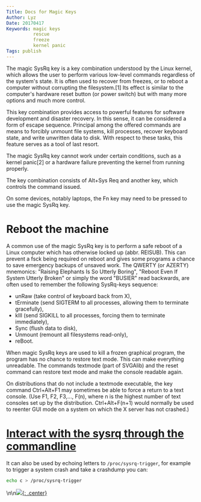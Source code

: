 ```yaml
---
Title: Docs for Magic Keys
Author: Lyz
Date: 20170417
Keywords: magic keys
          rescue
          freeze
          kernel panic
Tags: publish
---
```


The magic SysRq key is a key combination understood by the Linux kernel, which
allows the user to perform various low-level commands regardless of the system's
state. It is often used to recover from freezes, or to reboot a computer without
corrupting the filesystem.[1] Its effect is similar to the computer's hardware
reset button (or power switch) but with many more options and much more control.

This key combination provides access to powerful features for software
development and disaster recovery. In this sense, it can be considered a form of
escape sequence. Principal among the offered commands are means to forcibly
unmount file systems, kill processes, recover keyboard state, and write
unwritten data to disk. With respect to these tasks, this feature serves as
a tool of last resort.

The magic SysRq key cannot work under certain conditions, such as a kernel
panic[2] or a hardware failure preventing the kernel from running properly.

The key combination consists of Alt+Sys Req and another key, which controls the
command issued.

On some devices, notably laptops, the Fn key may need to be pressed to use the
magic SysRq key.

# Reboot the machine

A common use of the magic SysRq key is to perform a safe reboot of a Linux
computer which has otherwise locked up (abbr. REISUB). This can prevent a fsck
being required on reboot and gives some programs a chance to save emergency
backups of unsaved work. The QWERTY (or AZERTY) mnemonics: "Raising Elephants Is
So Utterly Boring", "Reboot Even If System Utterly Broken" or simply the word
"BUSIER" read backwards, are often used to remember the following SysRq-keys
sequence:

* unRaw      (take control of keyboard back from X),
*  tErminate (send SIGTERM to all processes, allowing them to terminate gracefully),
*  kIll      (send SIGKILL to all processes, forcing them to terminate immediately),
*   Sync     (flush data to disk),
*   Unmount  (remount all filesystems read-only),
* reBoot.

When magic SysRq keys are used to kill a frozen graphical program, the program
has no chance to restore text mode. This can make everything unreadable. The
commands textmode (part of SVGAlib) and the reset command can restore text mode
and make the console readable again.

On distributions that do not include a textmode executable, the key command
Ctrl+Alt+F1 may sometimes be able to force a return to a text console. (Use F1,
F2, F3,..., F(n), where n is the highest number of text consoles set up by the
distribution. Ctrl+Alt+F(n+1) would normally be used to reenter GUI mode on
a system on which the X server has not crashed.)

# [Interact with the sysrq through the commandline](https://unix.stackexchange.com/questions/714910/what-is-a-good-way-to-test-watchdog-script-or-command-to-deliberately-overload)
It can also be used by echoing letters to `/proc/sysrq-trigger`, for example to trigger a system crash and take a crashdump you can:

```bash 
echo c > /proc/sysrq-trigger
```
\n\n[![](not-by-ai.svg){: .center}](https://notbyai.fyi)
